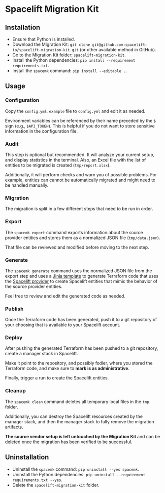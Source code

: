 # Spacelift Migration Kit

## Installation

- Ensure that Python is installed.
- Download the Migration Kit: `git clone git@github.com:spacelift-io/spacelift-migration-kit.git` (or other available
  method in GitHub).
- Go to the Migration Kit folder: `spacelift-migration-kit`.
- Install the Python dependencies: `pip install --requirement requirements.txt`.
- Install the `spacemk` command: `pip install --editable .`.

## Usage

### Configuration

Copy the `config.yml.example` file to `config.yml` and edit it as needed.

Environment variables can be referenced by their name preceded by the `$` sign (e.g., `$API_TOKEN`).
This is helpful if you do not want to store sensitive information in the configuration file.

### Audit

This step is optional but recommended. It will analyze your current setup, and display statistics in the terminal. Also, an Excel file with the list of entities to be migrated is created (`tmp/report.xlsx`).

Additionally, it will perform checks and warn you of possible problems. For example, entities can cannot be
automatically migrated and might need to be handled manually.

### Migration

The migration is split in a few different steps that need to be run in order.

### Export

The `spacemk export` command exports information about the source provider entities and stores them as a normalized JSON file (`tmp/data.json`).

That file can be reviewed and modified before moving to the next step.

### Generate

The `spacemk generate` command uses the normalized JSON file from the export step and uses a [Jinja template](https://jinja.palletsprojects.com/) to generate Terraform code that uses the [Spacelift provider](https://registry.terraform.io/providers/spacelift-io/spacelift/latest/docs) to create Spacelift entities that mimic the behavior of the source provider entities.

Feel free to review and edit the generated code as needed.

### Publish

Once the Terraform code has been generated, push it to a git repository of your choosing that is available to your Spacelift account.

### Deploy

After pushing the generated Terraform has been pushed to a git repository, create a manager stack in Spacelift.

Make it point to the repository, and possibly fodler, where you stored the Terraform code, and make sure to **mark is as administrative**.

Finally, trigger a run to create the Spacelift entities.

### Cleanup

The `spacemk clean` command deletes all temporary local files in the `tmp` folder.

Additionally, you can destroy the Spacelift resources created by the manager stack, and then the manager stack to fully remove the migration artifacts.

**The source vendor setup is left untouched by the Migration Kit** and can be deleted once the migration
has been verified to be successful.

## Uninstallation

- Uninstall the `spacemk` command: `pip uninstall --yes spacemk`.
- Uninstall the Python dependencies: `pip uninstall --requirement requirements.txt --yes`.
- Delete the `spacelift-migration-kit` folder.
